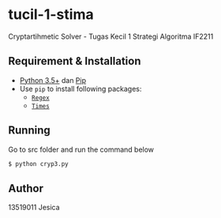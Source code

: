 # tucil-1-stima
Cryptartihmetic Solver - Tugas Kecil 1 Strategi Algoritma IF2211

## Requirement & Installation
- [Python 3.5+](https://www.python.org/) dan [Pip](https://pypi.org/project/pip/)
- Use `pip` to install following packages:
    - [`Regex`](https://pypi.org/project/regex/)
    - [`Times`](https://pypi.org/project/times/)
    
## Running
Go to src folder and run the command below
```bash
$ python cryp3.py
```
## Author
13519011 Jesica
